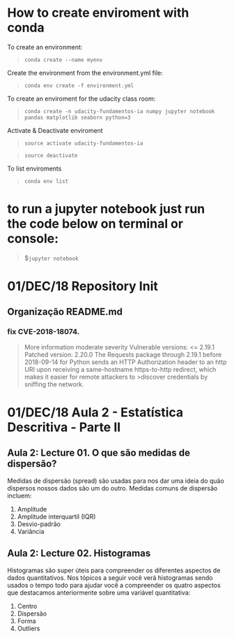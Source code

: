 # How to create enviroment with conda

To create an environment:

>`conda create --name myenv`

Create the environment from the environment.yml file:

>`conda env create -f environment.yml`

To create an enviroment for the udacity class room:
>`conda create -n udacity-fundamentos-ia numpy jupyter notebook  pandas matplotlib seaborn python=3`

Activate & Deactivate enviroment

>`source activate udacity-fundamentos-ia`

>`source deactivate`

To list enviroments

>`conda env list`


# to run a jupyter notebook just run the code below on terminal or console:
>$`jupyter notebook`






# 01/DEC/18 Repository Init


## Organização README.md


### fix CVE-2018-18074.
>More information
>moderate severity
>Vulnerable versions: <= 2.19.1
>Patched version: 2.20.0
>The Requests package through 2.19.1 before 2018-09-14 for Python sends an HTTP Authorization header to an http URI upon receiving a same-hostname https-to-http redirect, which makes it easier for remote attackers to >discover credentials by sniffing the network.



# 01/DEC/18 Aula 2 - Estatística Descritiva - Parte II

## Aula 2: Lecture 01. O que são medidas de dispersão?


Medidas de dispersão (spread) são usadas para nos dar uma ideia do quão dispersos nossos dados são um do outro. Medidas comuns de dispersão incluem:


1. Amplitude
2. Amplitude interquartil (IQR)
3. Desvio-padrão
4. Variância


## Aula 2: Lecture 02. Histogramas

Histogramas são super úteis para compreender os diferentes aspectos de dados quantitativos. Nos tópicos a seguir você verá histogramas sendo usados o tempo todo para ajudar você a compreender os quatro aspectos que destacamos anteriormente sobre uma variável quantitativa:

1. Centro
2. Dispersão
3. Forma
4. Outliers
